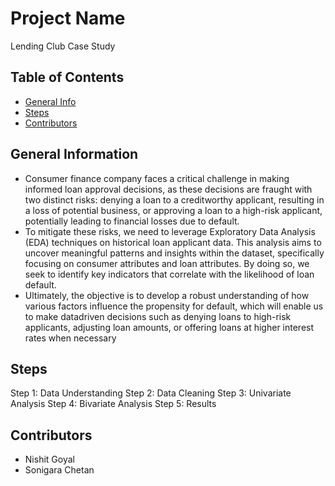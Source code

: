 # Project Name
Lending Club Case Study


## Table of Contents
* [General Info](#general-information)
* [Steps](#steps)
* [Contributors](#acknowledgements)

<!-- You can include any other section that is pertinent to your problem -->

## General Information
- Consumer finance company faces a critical challenge in making informed loan
  approval decisions, as these decisions are fraught with two distinct risks: denying
  a loan to a creditworthy applicant, resulting in a loss of potential business, or
  approving a loan to a high-risk applicant, potentially leading to financial losses
  due to default.
- To mitigate these risks, we need to leverage Exploratory Data Analysis (EDA)
  techniques on historical loan applicant data. This analysis aims to uncover
  meaningful patterns and insights within the dataset, specifically focusing on
  consumer attributes and loan attributes. By doing so, we seek to identify key
  indicators that correlate with the likelihood of loan default.
- Ultimately, the objective is to develop a robust understanding of how various
  factors influence the propensity for default, which will enable us to make datadriven
  decisions such as denying loans to high-risk applicants, adjusting loan
  amounts, or offering loans at higher interest rates when necessary
  
## Steps

Step 1: Data Understanding
Step 2: Data Cleaning 
Step 3: Univariate Analysis
Step 4: Bivariate Analysis
Step 5: Results


## Contributors
- Nishit Goyal
- Sonigara Chetan
